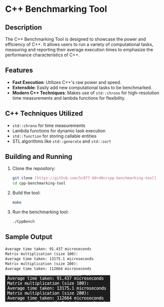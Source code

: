 # C++ Benchmarking Tool

## Description
The C++ Benchmarking Tool is designed to showcase the power and efficiency of C++. It allows users to run a variety of computational tasks, measuring and reporting their average execution times to emphasize the performance characteristics of C++.

## Features
- **Fast Execution**: Utilizes C++'s raw power and speed.
- **Extensible**: Easily add new computational tasks to be benchmarked.
- **Modern C++ Techniques**: Makes use of `std::chrono` for high-resolution time measurements and lambda functions for flexibility.

## C++ Techniques Utilized
- `std::chrono` for time measurements
- Lambda functions for dynamic task execution
- `std::function` for storing callable entities
- STL algorithms like `std::generate` and `std::sort`

## Building and Running
1. Clone the repository:
   ```bash
   git clone [https://github.com/5c077-60rd0n/cpp-benchmarking-tool]
   cd cpp-benchmarking-tool
   ```
2. Build the tool:
   ```bash
   make
   ```
3. Run the benchmarking tool:
   ```bash
   ./CppBench
   ```

## Sample Output
```
Average time taken: 91.437 microseconds
Matrix multiplication (size 100):
Average time taken: 13175.1 microseconds
Matrix multiplication (size 200):
Average time taken: 112664 microseconds
```

![Sample Output](./assets/sample-output.png)